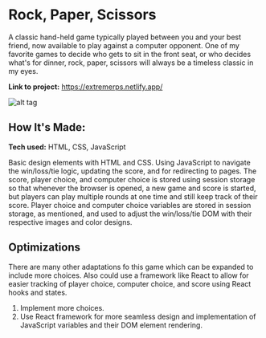 # Rock, Paper, Scissors
A classic hand-held game typically played between you and your best friend, now available to play against a computer opponent. One of my favorite games to decide who gets to sit in the front seat, or who decides what's for dinner, rock, paper, scissors will always be a timeless classic in my eyes.

**Link to project:** https://extremerps.netlify.app/

![alt tag](https://media.giphy.com/media/1fUTz3weggxOBFZkb6/giphy.gif)

## How It's Made:

**Tech used:** HTML, CSS, JavaScript

Basic design elements with HTML and CSS. Using JavaScript to navigate the win/loss/tie logic, updating the score, and for redirecting to pages. The score, player choice, and computer choice is stored using session storage so that whenever the browser is opened, a new game and score is started, but players can play multiple rounds at one time and still keep track of their score. Player choice and computer choice variables are stored in session storage, as mentioned, and used to adjust the win/loss/tie DOM with their respective images and color designs.

## Optimizations

There are many other adaptations fo this game which can be expanded to include more choices. Also could use a framework like React to allow for easier tracking of player choice, computer choice, and score using React hooks and states.

1. Implement more choices.
2. Use React framework for more seamless design and implementation of JavaScript variables and their DOM element rendering.



